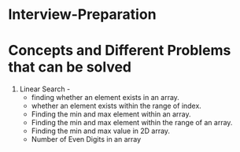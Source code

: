 # Interview-Preparation

# Concepts and Different Problems that can be solved

1. Linear Search - 
   - finding whether an element exists in an array.
   -  whether an element exists within the range of index.
   - Finding the min and max element within an array.
   - Finding the min and max element within the range of an array.
   - Finding the min and max value in 2D array.
   - Number of Even Digits in an array


